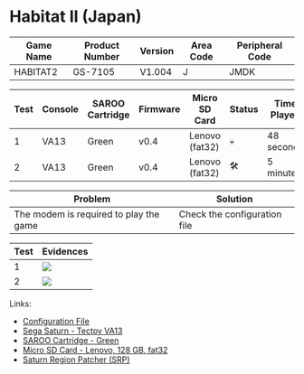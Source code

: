 # Habitat II (Japan)

| Game Name | Product Number | Version | Area Code | Peripheral Code |
| --------- | -------------- | ------- | --------- | --------------- |
| HABITAT2  | GS-7105        | V1.004  | J         | JMDK            |

| Test | Console | SAROO Cartridge | Firmware | Micro SD Card  | Status              | Time Played |
| ---- | ------- | --------------- | -------- | -------------- | ------------------- | ----------- |
| 1    | VA13    | Green           | v0.4     | Lenovo (fat32) | :skull:             | 48 seconds  |
| 2    | VA13    | Green           | v0.4     | Lenovo (fat32) | :hammer_and_wrench: | 5 minutes   |

| Problem                                | Solution                     |
| -------------------------------------- | ---------------------------- |
| The modem is required to play the game | Check the configuration file |

| Test | Evidences                                                                                        |
| ---- | ------------------------------------------------------------------------------------------------ |
| 1    | [![](https://img.youtube.com/vi/QwYY6QbIzrw/0.jpg)](https://www.youtube.com/watch?v=QwYY6QbIzrw) |
| 2    | [![](https://img.youtube.com/vi/fu5zShaNuao/0.jpg)](https://www.youtube.com/watch?v=fu5zShaNuao) |

Links:

- [Configuration File](https://github.com/williamdsw/saroo-configuration-list/blob/master/Regions/Retails/Japan/T-24903G/README.md)
- [Sega Saturn - Tectoy VA13](../../../../Info/Consoles/VA13/README.md)
- [SAROO Cartridge - Green](../../../../Info/Cartridges/RetroGameParadiseStore/1.32F/README.md)
- [Micro SD Card - Lenovo, 128 GB, fat32](../../../Info/SdCards/Lenovo/128GB/fat32/README.md)
- [Saturn Region Patcher (SRP)](https://segaxtreme.net/resources/saturn-region-patcher.81/download)
